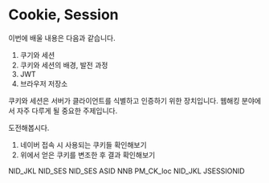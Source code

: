 # Cookie, Session

이번에 배울 내용은 다음과 같습니다.
1. 쿠기와 세션
2. 쿠키와 세션의 배경, 발전 과정
3. JWT
4. 브라우저 저장소

쿠키와 세션은 서버가 클라이언트를 식별하고 인증하기 위한 장치입니다. 웹해킹 분야에서 자주 다루게 될 중요한 주제입니다.

도전해봅시다.
1. 네이버 접속 시 사용되는 쿠키들 확인해보기
2. 위에서 얻은 쿠키를 변조한 후 결과 확인해보기


NID_JKL
NID_SES
NID_SES
ASID
NNB
PM_CK_loc
NID_JKL
JSESSIONID